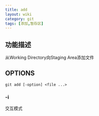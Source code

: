```yaml
---
title: add
layout: wiki
category: git
tags: [添加,暂存区]
---
```


## 功能描述

从Working Directory向Staging Area添加文件

## OPTIONS

~~~
git add [-option] <file ...>
~~~

### -i

交互模式